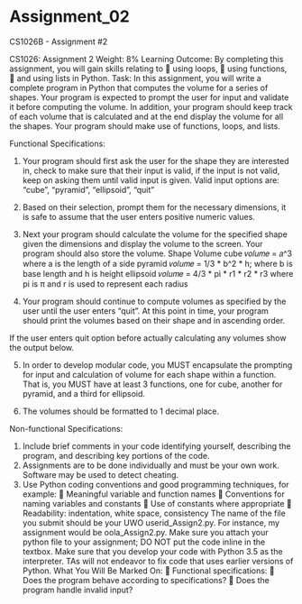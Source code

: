 # Assignment_02
CS1026B - Assignment #2

CS1026: Assignment 2
Weight: 8%
Learning Outcome:
By completing this assignment, you will gain skills relating to
 using loops,
 using functions,
 and using lists in Python.
Task:
In this assignment, you will write a complete program in Python that computes the volume for a series
of shapes. Your program is expected to prompt the user for input and validate it before computing the
volume. In addition, your program should keep track of each volume that is calculated and at the end
display the volume for all the shapes. Your program should make use of functions, loops, and lists.

Functional Specifications:
1. Your program should first ask the user for the shape they are interested in, check to make sure
that their input is valid, if the input is not valid, keep on asking them until valid input is given.
Valid input options are: “cube”, “pyramid”, “ellipsoid”, “quit”

2. Based on their selection, prompt them for the necessary dimensions, it is safe to assume that
the user enters positive numeric values.

3. Next your program should calculate the volume for the specified shape given the dimensions
and display the volume to the screen. Your program should also store the volume.
Shape Volume
cube
𝑣𝑜𝑙𝑢𝑚𝑒 = 𝑎^3 where a is the length of a side
pyramid
𝑣𝑜𝑙𝑢𝑚𝑒 = 1/3 * b^2 * h; where b is base length and h is height
ellipsoid
𝑣𝑜𝑙𝑢𝑚𝑒 = 4/3 * pi * r1 * r2 * r3 where pi is π and r is used to represent
each radius

4. Your program should continue to compute volumes as specified by the user until the user
enters “quit”. At this point in time, your program should print the volumes based on their
shape and in ascending order.

If the user enters quit option before actually calculating any volumes show the output below.

5. In order to develop modular code, you MUST encapsulate the prompting for input and
calculation of volume for each shape within a function. That is, you MUST have at least 3
functions, one for cube, another for pyramid, and a third for ellipsoid.

6. The volumes should be formatted to 1 decimal place.

Non-functional Specifications:
1. Include brief comments in your code identifying yourself, describing the program, and describing
key portions of the code.
2. Assignments are to be done individually and must be your own work. Software may be used to
detect cheating.
3. Use Python coding conventions and good programming techniques, for example:
 Meaningful variable and function names
 Conventions for naming variables and constants
 Use of constants where appropriate
 Readability: indentation, white space, consistency
The name of the file you submit should be your UWO userid_Assign2.py. For instance, my assignment
would be oola_Assign2.py. Make sure you attach your python file to your assignment; DO NOT put
the code inline in the textbox.
Make sure that you develop your code with Python 3.5 as the interpreter. TAs will not endeavor to fix
code that uses earlier versions of Python.
What You Will Be Marked On:
 Functional specifications:
 Does the program behave according to specifications?
 Does the program handle invalid input?
